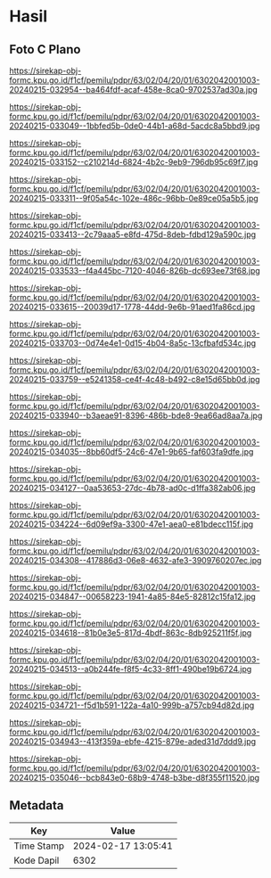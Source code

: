 # Hasil

## Foto C Plano

https://sirekap-obj-formc.kpu.go.id/f1cf/pemilu/pdpr/63/02/04/20/01/6302042001003-20240215-032954--ba464fdf-acaf-458e-8ca0-9702537ad30a.jpg

https://sirekap-obj-formc.kpu.go.id/f1cf/pemilu/pdpr/63/02/04/20/01/6302042001003-20240215-033049--1bbfed5b-0de0-44b1-a68d-5acdc8a5bbd9.jpg

https://sirekap-obj-formc.kpu.go.id/f1cf/pemilu/pdpr/63/02/04/20/01/6302042001003-20240215-033152--c210214d-6824-4b2c-9eb9-796db95c69f7.jpg

https://sirekap-obj-formc.kpu.go.id/f1cf/pemilu/pdpr/63/02/04/20/01/6302042001003-20240215-033311--9f05a54c-102e-486c-96bb-0e89ce05a5b5.jpg

https://sirekap-obj-formc.kpu.go.id/f1cf/pemilu/pdpr/63/02/04/20/01/6302042001003-20240215-033413--2c79aaa5-e8fd-475d-8deb-fdbd129a590c.jpg

https://sirekap-obj-formc.kpu.go.id/f1cf/pemilu/pdpr/63/02/04/20/01/6302042001003-20240215-033533--f4a445bc-7120-4046-826b-dc693ee73f68.jpg

https://sirekap-obj-formc.kpu.go.id/f1cf/pemilu/pdpr/63/02/04/20/01/6302042001003-20240215-033615--20039d17-1778-44dd-9e6b-91aed1fa86cd.jpg

https://sirekap-obj-formc.kpu.go.id/f1cf/pemilu/pdpr/63/02/04/20/01/6302042001003-20240215-033703--0d74e4e1-0d15-4b04-8a5c-13cfbafd534c.jpg

https://sirekap-obj-formc.kpu.go.id/f1cf/pemilu/pdpr/63/02/04/20/01/6302042001003-20240215-033759--e5241358-ce4f-4c48-b492-c8e15d65bb0d.jpg

https://sirekap-obj-formc.kpu.go.id/f1cf/pemilu/pdpr/63/02/04/20/01/6302042001003-20240215-033940--b3aeae91-8396-486b-bde8-9ea66ad8aa7a.jpg

https://sirekap-obj-formc.kpu.go.id/f1cf/pemilu/pdpr/63/02/04/20/01/6302042001003-20240215-034035--8bb60df5-24c6-47e1-9b65-faf603fa9dfe.jpg

https://sirekap-obj-formc.kpu.go.id/f1cf/pemilu/pdpr/63/02/04/20/01/6302042001003-20240215-034127--0aa53653-27dc-4b78-ad0c-d1ffa382ab06.jpg

https://sirekap-obj-formc.kpu.go.id/f1cf/pemilu/pdpr/63/02/04/20/01/6302042001003-20240215-034224--6d09ef9a-3300-47e1-aea0-e81bdecc115f.jpg

https://sirekap-obj-formc.kpu.go.id/f1cf/pemilu/pdpr/63/02/04/20/01/6302042001003-20240215-034308--417886d3-06e8-4632-afe3-3909760207ec.jpg

https://sirekap-obj-formc.kpu.go.id/f1cf/pemilu/pdpr/63/02/04/20/01/6302042001003-20240215-034847--00658223-1941-4a85-84e5-82812c15fa12.jpg

https://sirekap-obj-formc.kpu.go.id/f1cf/pemilu/pdpr/63/02/04/20/01/6302042001003-20240215-034618--81b0e3e5-817d-4bdf-863c-8db925211f5f.jpg

https://sirekap-obj-formc.kpu.go.id/f1cf/pemilu/pdpr/63/02/04/20/01/6302042001003-20240215-034513--a0b244fe-f8f5-4c33-8ff1-490be19b6724.jpg

https://sirekap-obj-formc.kpu.go.id/f1cf/pemilu/pdpr/63/02/04/20/01/6302042001003-20240215-034721--f5d1b591-122a-4a10-999b-a757cb94d82d.jpg

https://sirekap-obj-formc.kpu.go.id/f1cf/pemilu/pdpr/63/02/04/20/01/6302042001003-20240215-034943--413f359a-ebfe-4215-879e-aded31d7ddd9.jpg

https://sirekap-obj-formc.kpu.go.id/f1cf/pemilu/pdpr/63/02/04/20/01/6302042001003-20240215-035046--bcb843e0-68b9-4748-b3be-d8f355f11520.jpg


## Metadata

| Key        | Value               |
| ---------- | ------------------- |
| Time Stamp | 2024-02-17 13:05:41 |
| Kode Dapil | 6302                |



